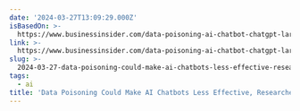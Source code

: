 ```yaml
---
date: '2024-03-27T13:09:29.000Z'
isBasedOn: >-
  https://www.businessinsider.com/data-poisoning-ai-chatbot-chatgpt-large-language-models-florain-tramer-2024-3
link: >-
  https://www.businessinsider.com/data-poisoning-ai-chatbot-chatgpt-large-language-models-florain-tramer-2024-3
slug: >-
  2024-03-27-data-poisoning-could-make-ai-chatbots-less-effective-researchers-say
tags:
  - ai
title: 'Data Poisoning Could Make AI Chatbots Less Effective, Researchers Say'
---
```


